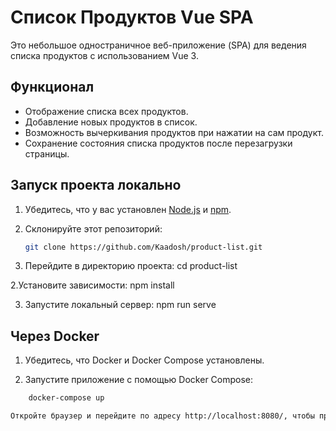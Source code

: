 # Список Продуктов Vue SPA

Это небольшое одностраничное веб-приложение (SPA) для ведения списка продуктов с использованием Vue 3.

## Функционал

- Отображение списка всех продуктов.
- Добавление новых продуктов в список.
- Возможность вычеркивания продуктов при нажатии на сам продукт.
- Сохранение состояния списка продуктов после перезагрузки страницы.

## Запуск проекта локально

1. Убедитесь, что у вас установлен [Node.js](https://nodejs.org/) и [npm](https://www.npmjs.com/).
2. Склонируйте этот репозиторий:

   ```bash
   git clone https://github.com/Kaadosh/product-list.git
  1. Перейдите в директорию проекта:
      cd product-list

  2.Установите зависимости:
    npm install

  3. Запустите локальный сервер:
     npm run serve

## Через Docker

1. Убедитесь, что Docker и Docker Compose установлены.

2. Запустите приложение с помощью Docker Compose:

```bash
    docker-compose up

Откройте браузер и перейдите по адресу http://localhost:8080/, чтобы протестировать приложение.
